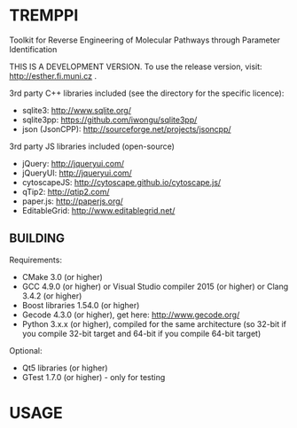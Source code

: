 TREMPPI
=======

Toolkit for Reverse Engineering of Molecular Pathways through Parameter Identification

THIS IS A DEVELOPMENT VERSION. To use the release version, visit: http://esther.fi.muni.cz .

3rd party C++ libraries included (see the directory for the specific licence): 

* sqlite3: http://www.sqlite.org/ 
* sqlite3pp: https://github.com/iwongu/sqlite3pp/
* json (JsonCPP): http://sourceforge.net/projects/jsoncpp/ 

3rd party JS libraries included (open-source)

* jQuery: http://jqueryui.com/
* jQueryUI: http://jqueryui.com/
* cytoscapeJS: http://cytoscape.github.io/cytoscape.js/
* qTip2: http://qtip2.com/
* paper.js: http://paperjs.org/
* EditableGrid: http://www.editablegrid.net/

BUILDING
--------

Requirements:

* CMake 3.0 (or higher)
* GCC 4.9.0 (or higher) or Visual Studio compiler 2015 (or higher) or Clang 3.4.2 (or higher)
* Boost libraries 1.54.0 (or higher)
* Gecode 4.3.0 (or higher), get here: http://www.gecode.org/
* Python 3.x.x (or higher), compiled for the same architecture (so 32-bit if you compile 32-bit target and 64-bit if you compile 64-bit target)

Optional:

* Qt5 libraries (or higher) 
* GTest 1.7.0 (or higher) - only for testing

USAGE
=====